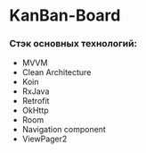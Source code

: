 # KanBan-Board #

### Стэк основных технологий: ###

- MVVM
- Clean Architecture
- Koin
- RxJava
- Retrofit
- OkHttp 
- Room
- Navigation component
- ViewPager2


